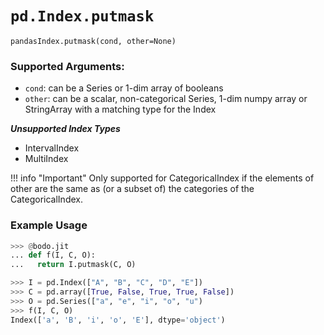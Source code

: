 # `pd.Index.putmask`

`pandasIndex.putmask(cond, other=None)`

### Supported Arguments:

  - `cond`: can be a Series or 1-dim array of booleans
  - `other`: can be a scalar, non-categorical Series, 1-dim numpy array or StringArray with a matching type for the Index

***Unsupported Index Types***

  - IntervalIndex
  - MultiIndex

!!! info "Important"
      Only supported for CategoricalIndex if the elements of other are the same as (or a subset of) the categories of the CategoricalIndex.

### Example Usage

```py
>>> @bodo.jit
... def f(I, C, O):
...   return I.putmask(C, O)

>>> I = pd.Index(["A", "B", "C", "D", "E"])
>>> C = pd.array([True, False, True, True, False])
>>> O = pd.Series(["a", "e", "i", "o", "u")
>>> f(I, C, O)
Index(['a', 'B', 'i', 'o', 'E'], dtype='object')
```


